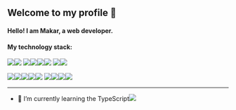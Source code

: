 
## Welcome to my profile 👋
#### Hello! I am Makar, a web developer.
#### My technology stack:

<img src="https://img.shields.io/badge/JavaScript-0d1117?style=for-the-badge&logo=javascript&logoColor=#F7DF1E"/><img src="https://img.shields.io/badge/Vue 3-0d1117?style=for-the-badge&logo=vuedotjs&logoColor=#4FC08D"/>
<img src="https://img.shields.io/badge/HTML-0d1117?style=for-the-badge&logo=html5&logoColor=#E34F26"/><img src="https://img.shields.io/badge/CSS-0d1117?style=for-the-badge&logo=css3&logoColor=#1572B6"/><img src="https://img.shields.io/badge/SASS-0d1117?style=for-the-badge&logo=sass&logoColor=#CC6699"/><img src="https://img.shields.io/badge/TailwindCSS-0d1117?style=for-the-badge&logo=tailwindcss&logoColor=#06B6D4"/>
<img src="https://img.shields.io/badge/PHP-0d1117?style=for-the-badge&logo=php&logoColor=#777BB4"/><img src="https://img.shields.io/badge/Laravel-0d1117?style=for-the-badge&logo=laravel&logoColor=#FF2D20"/>

<img src="https://img.shields.io/badge/npm-0d1117?style=for-the-badge&logo=npm&logoColor=#CB3837"/><img src="https://img.shields.io/badge/Yarn-0d1117?style=for-the-badge&logo=yarn&logoColor=#2C8EBB"/><img src="https://img.shields.io/badge/Vite-0d1117?style=for-the-badge&logo=vite&logoColor=#646CFF"/><img src="https://img.shields.io/badge/Postman-0d1117?style=for-the-badge&logo=postman&logoColor=#FF6C37"/><img src="https://img.shields.io/badge/Figma-0d1117?style=for-the-badge&logo=figma&logoColor=#F24E1E"/>
<img src="https://img.shields.io/badge/MySQL-0d1117?style=for-the-badge&logo=mysql&logoColor=#fff"/><img src="https://img.shields.io/badge/phpMyAdmin-0d1117?style=for-the-badge&logo=phpmyadmin&logoColor=#1572B6"/><img src="https://img.shields.io/badge/Git-0d1117?style=for-the-badge&logo=git&logoColor=#F05032"/><img src="https://img.shields.io/badge/GitHub-0d1117?style=for-the-badge&logo=github&logoColor=#181717"/>

-------
- 🌱 I’m currently learning the TypeScript<img src="https://img.shields.io/badge/-0d1117?style=for-the-badge&logo=typescript&logoColor=#3178C6"/>

